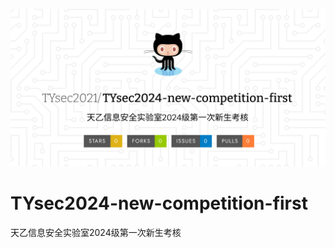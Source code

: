 ![logo图片](/asset/TYsec2024-new-competition-first.png)
# TYsec2024-new-competition-first
天乙信息安全实验室2024级第一次新生考核
